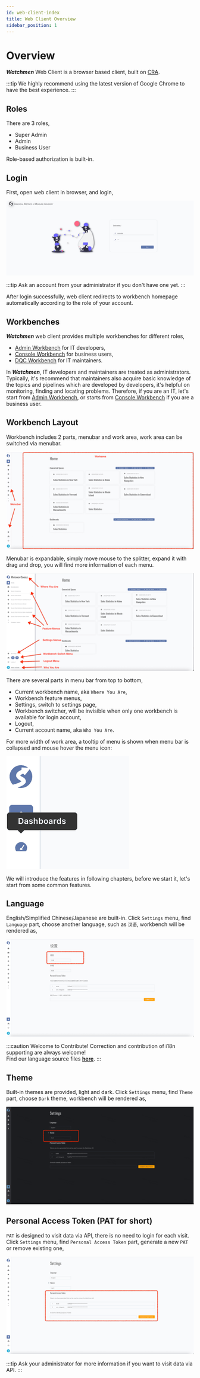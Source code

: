 ```yaml
---
id: web-client-index  
title: Web Client Overview  
sidebar_position: 1
---
```


# Overview

**_Watchmen_** Web Client is a browser based client, built on [CRA](https://create-react-app.dev/).

:::tip We highly recommend using the latest version of Google Chrome to have the best experience.
:::

## Roles

There are 3 roles,

- Super Admin
- Admin
- Business User

Role-based authorization is built-in.

## Login

First, open web client in browser, and login,

![Login](images/login.png)

:::tip Ask an account from your administrator if you don't have one yet.
:::

After login successfully, web client redirects to workbench homepage automatically according to the role of your account.

## Workbenches

**_Watchmen_** web client provides multiple workbenches for different roles,

- [Admin Workbench](admin/workbench-index.md) for IT developers,
- [Console Workbench](console/workbench-index.md) for business users,
- [DQC Workbench](dqc/workbench-index.md) for IT maintainers.

In **_Watchmen_**, IT developers and maintainers are treated as administrators. Typically, it's recommend that maintainers also acquire
basic knowledge of the topics and pipelines which are developed by developers, it's helpful on monitoring, finding and locating problems.
Therefore, if you are an IT, let's start from [Admin Workbench](admin/workbench-index.md), or starts
from [Console Workbench](console/workbench-index.md) if you are a business user.

## Workbench Layout

Workbench includes 2 parts, menubar and work area, work area can be switched via menubar.

![Standard Workbench](images/standard-workbench.png)

Menubar is expandable, simply move mouse to the splitter, expand it with drag and drop, you will find more information of each menu.

![Expanded Workbench](images/expanded-workbench.png)

There are several parts in menu bar from top to bottom,

- Current workbench name, aka `Where You Are`,
- Workbench feature menus,
- Settings, switch to settings page,
- Workbench switcher, will be invisible when only one workbench is available for login account,
- Logout,
- Current account name, aka `Who You Are`.

For more width of work area, a tooltip of menu is shown when menu bar is collapsed and mouse hover the menu icon:

![Menubar Tooltip](images/menubar-tooltip.png)

We will introduce the features in following chapters, before we start it, let's start from some common features.

## Language

English/Simplified Chinese/Japanese are built-in. Click `Settings` menu, find `Language` part, choose another language, such as `汉语`,
workbench will be rendered as,

![Simplified Chinese](images/zh-cn.png)

:::caution Welcome to Contribute!
Correction and contribution of i18n supporting are always welcome!  
Find our language source
files **[here](https://github.com/Indexical-Metrics-Measure-Advisory/watchmen-web-client/tree/main/src/widgets/langs)**.
:::

## Theme

Built-in themes are provided, light and dark. Click `Settings` menu, find `Theme` part, choose `Dark` theme, workbench will be rendered as,

![Dark Theme](images/dark-theme.png)

## Personal Access Token (PAT for short)

`PAT` is designed to visit data via API, there is no need to login for each visit. Click `Settings` menu, find `Personal Access Token` part,
generate a new `PAT` or remove existing one,

![PAT](images/pat.png)

:::tip
Ask your administrator for more information if you want to visit data via API.
:::
